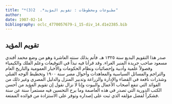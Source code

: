 ```yaml
---
title: "*مطبوعات ومخطوطات : تقويم المؤيد*.  2(3)"
author: 
date: 1907-02-14
bibliography: oclc_4770057679-i_15-div_14.d1e2385.bib
---
```




##  تقويم المؤيد 


 صدر هذا التقويم البديع سنة  ١٣٢٥  هـ. فأتم بذلك سنته العاشرة وهو من وضع محمد أفندي مسعود صاحب جريدة المنبر الغراء. وقد قرأنا فيه نبذاً في التوقيعات وعلم الفلك والكيمياء وفصولاً علمية وأدبية وإحصائيات ونظام الحكومات والأخبار العمومية والتاريخ العام والتراجم والمسائل السياسية والمعاهدات وأحوال مصر سنة  ١٩٠٠  وتخطيط الوجه القبلي وشذرات نافعة في القضاء والإدارة والزراعة وتدبير المنزل والدليل المصري وغير ذلك من الفوائد التي تنفع أصحاب الأعمال والبيوت وإنا لا نزال نقول إن تقويم المؤيد من أحسن الكتب الدورية التي تصدر في هذه العاصمة وما برح التحسين فيه مستمراً سنة عن سنة فشكراً لفضل مؤلفه الذي ثبت على إصداره وتوفر على الاستزادة من فوائده الممتعة. 
